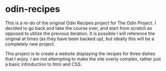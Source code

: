 # odin-recipes
This is a re-do of the original Odin Recipes project for The Odin Project. I decided to go back and take the course over, and start from scratch as opposed to utilize the previous iteration. It is possible I will reference the original at times (as they have been backed up), but ideally this will be a completely new project. 

This project is to create a website displaying the recipes for three dishes that I enjoy. I am not attempting to make the site overly complex, rather just a basic introduction to html and CSS.